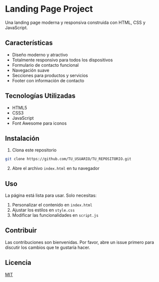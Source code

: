 # Landing Page Project

Una landing page moderna y responsiva construida con HTML, CSS y JavaScript.

## Características

- Diseño moderno y atractivo
- Totalmente responsivo para todos los dispositivos
- Formulario de contacto funcional
- Navegación suave
- Secciones para productos y servicios
- Footer con información de contacto

## Tecnologías Utilizadas

- HTML5
- CSS3
- JavaScript
- Font Awesome para iconos

## Instalación

1. Clona este repositorio
```bash
git clone https://github.com/TU_USUARIO/TU_REPOSITORIO.git
```

2. Abre el archivo `index.html` en tu navegador

## Uso

La página está lista para usar. Solo necesitas:

1. Personalizar el contenido en `index.html`
2. Ajustar los estilos en `style.css`
3. Modificar las funcionalidades en `script.js`

## Contribuir

Las contribuciones son bienvenidas. Por favor, abre un issue primero para discutir los cambios que te gustaría hacer.

## Licencia

[MIT](https://choosealicense.com/licenses/mit/)
